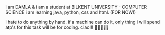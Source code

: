 i am DAMLA & i am a student at BILKENT UNIVERSITY - COMPUTER SCIENCE 
i am learning java, python, css and html. (FOR NOW!) 

i hate to do anything by hand. if a machine can do it, only thing i will spend atp's for this task will be for coding.
ciao!!!
💃🏻💐🦋🎶


